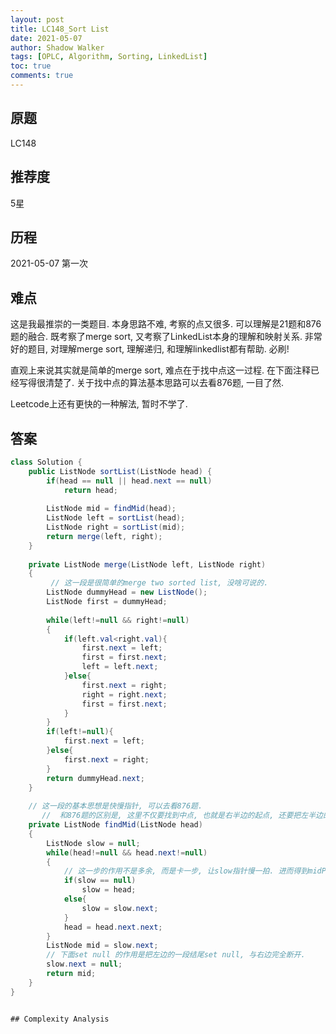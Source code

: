 ```yaml
---
layout: post
title: LC148_Sort List
date: 2021-05-07
author: Shadow Walker
tags: [OPLC, Algorithm, Sorting, LinkedList]
toc: true
comments: true
---
```


## 原题
LC148
## 推荐度
5星
## 历程
2021-05-07 第一次
## 难点

这是我最推崇的一类题目. 本身思路不难, 考察的点又很多. 可以理解是21题和876题的融合.  既考察了merge sort, 又考察了LinkedList本身的理解和映射关系. 非常好的题目, 对理解merge sort, 理解递归, 和理解linkedlist都有帮助. 必刷! 

直观上来说其实就是简单的merge sort, 难点在于找中点这一过程. 在下面注释已经写得很清楚了. 关于找中点的算法基本思路可以去看876题, 一目了然. 

Leetcode上还有更快的一种解法, 暂时不学了. 

## 答案
```java
class Solution {
    public ListNode sortList(ListNode head) {
        if(head == null || head.next == null)
            return head;
        
        ListNode mid = findMid(head);
        ListNode left = sortList(head);
        ListNode right = sortList(mid);
        return merge(left, right);
    }
    
    private ListNode merge(ListNode left, ListNode right)
    {
    	 // 这一段是很简单的merge two sorted list, 没啥可说的. 
        ListNode dummyHead = new ListNode();
        ListNode first = dummyHead;
        
        while(left!=null && right!=null)
        {
            if(left.val<right.val){
                first.next = left;
                first = first.next;
                left = left.next;
            }else{
                first.next = right;
                right = right.next;
                first = first.next;
            }
        }
        if(left!=null){
            first.next = left;
        }else{
            first.next = right;
        }
        return dummyHead.next;
    }
    
    // 这一段的基本思想是快慢指针, 可以去看876题. 
       //  和876题的区别是, 这里不仅要找到中点, 也就是右半边的起点, 还要把左半边的终点的后面剔除去, 形成left和right. 
    private ListNode findMid(ListNode head)
    {
        ListNode slow = null;
        while(head!=null && head.next!=null)
        {
        	// 这一步的作用不是多余, 而是卡一步, 让slow指针慢一拍. 进而得到midPrev. 
            if(slow == null)
                slow = head;
            else{
                slow = slow.next;
            }
            head = head.next.next;
        }
        ListNode mid = slow.next;
        // 下面set null 的作用是把左边的一段结尾set null, 与右边完全断开. 
        slow.next = null;
        return mid;
    }
}


## Complexity Analysis